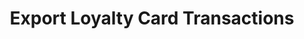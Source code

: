---
title: Export Loyalty Card Transactions
type: endpoint
category: 639ba2628407100061f5faac
slug: export-loyalty-card-transactions
parentDoc: 639ba2658407100061f5fab6
hidden: false
order: 21
---